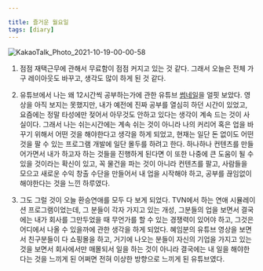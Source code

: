 ```yaml
---

title: 즐거운 월요일
tags: [diary]
---
```

![KakaoTalk_Photo_2021-10-19-00-00-58](https://user-images.githubusercontent.com/50545088/137759398-ab243923-127d-4000-9fbf-2bc8c33ed38d.jpeg)


1. 점점 재택근무에 관해서 무료함이 점점 커지고 있는 것 같다. 그래서 오늘은 전체 가구 레이아웃도 바꾸고, 생각도 많이 하게 된 것 같다.

2. 유튜브에서 나는 왜 12시간씩 공부하는가에 관한 유튜브 [썸네일](https://www.youtube.com/watch?v=UocSe2Hsypo)을 얼핏 보았다. 영상을 아직 보지는 못했지만, 내가 예전에 진짜 공부를 열심히 하던 시간이 있었고, 요즘에는 정말 타성에만 젖어서 아무것도 안하고 있다는 생각이 계속 드는 것이 사실이다. 그래서 나는 쉬는시간에는 계속 쉬는 것이 아니라 나의 커리어 혹은 업을 바꾸기 위해서 어떤 것을 해야한다고 생각을 하게 되었고, 현재는 일단 돈 없이도 어떤 것을 팔 수 있는 프로그램 개발에 일단 몰두를 하려고 한다. 하나하나 컨텐츠를 만들어가면서 내가 하고자 하는 것들을 진행하게 된다면 이 또한 나중에 큰 도움이 될 수 있을 것이라는 확신이 있고, 꼭 물건을 파는 것이 아니라 컨텐츠를 팔고, 사람들을 모으고 새로운 수익 창출 수단을 만들어서 내 업을 시작해야 하고, 공부를 끊임없이 해야한다는 것을 느낀 하루였다. 

3. 그도 그럴 것이 오늘 환승연애를 모두 다 보게 되었다. TVN에서 하는 연애 시뮬레이션 프로그램이었는데, 그 분들이 각자 가지고 있는 개성, 그분들의 업을 보면서 결국에는 내가 회사를 그만두었을 때 무언가를 할 수 있는 경쟁력이 있어야 하고, 그것은 어디에서 나올 수 있을까에 관한 생각을 하게 되었다. 혜임분의 유튜브 영상을 보면서 친구분들이 다 쇼핑몰을 하고, 거기에 나오는 분들이 자신의 기업을 가지고 있는 것을 보면서 회사에서만 매몰되서 일을 하는 것이 아니라 결국에는 내 일을 해야한다는 것을 느끼게 된 어쩌면 전혀 이상한 방향으로 느끼게 된 유튜브였다.

<!--4. 이성을 만나면서 가장 여성여성스러운 친구들을 꽤 흠모했던 것이 사실이다. 그런데 문득 요즘은 퍽 내 생각이 많이 바뀌었다는 생각이 많이 든다. 무언가 뚝딱뚝딱해내는 친구들에 관해서 호기심이 생기고, 무언가 여성여성한 친구들을 만나보면서 나와는 전혀 다른 모습을 보여주게 되면 꼭 평행선을 걷고 있다는 생각을 많이 하게 되고, 그러면서 점차 멀어지는 것 같다. 예전에 봉사활동을 같이 하면서 누나들이 말해준 것이 있는데, 처음에는 자신과 상반대 되는 사람에게 끌리지만, 나중에는 자신과 비슷한 사람을 만나게 된다는 말을 듣던 것이 생각났다. 나는 어떤 사람을 만날까? 또 나는 그 사람에게 충분히 스며들 수 있는 사람이 될 수 있는가? 그러한 준비를 하고 있는가? 그렇게 나를 그릴 수 있는가? 연애에 관해서도 기존 연애 프로그램과 다른 궤를 보여주었고, 썩 결말이 씁쓸하였지만, 좋은 컨텐츠였다.-->